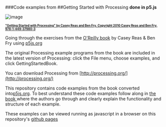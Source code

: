 ###Code examples from 
##Getting Started with Processing
<strong>done in p5.js</strong>

![image](http://akamaicovers.oreilly.com/images/0636920000570/cat.gif)

<strong><small><small>

["Getting Started with Processing" by Casey Reas and Ben Fry. Copyright 2010 Casey Reas and Ben Fry, 978-1-449-37980-3](http://shop.oreilly.com/product/0636920000570.do)

</small></small></strong>


Going through the exercises from the [O'Reilly book](http://shop.oreilly.com/product/0636920000570.do) by Casey Reas &amp; Ben Fry using [p5js.org](http://p5js.org)

The original Processing example programs from the book are included in the latest version of Processing: click the File menu, choose examples, and click GettingStartedBook.  

You can download Processing from [http://processing.org/](http://processing.org/)

This repository contains code examples from the book converted into[p5js.org](http://p5js.org). To best understand these code examples follow along in [the book ](http://shop.oreilly.com/product/0636920000570.do) where the authors go through and clearly explain the functionality and structure of each example.

These examples can be viewed running as javascript in a browser on this repository's [github pages](http://josephfiola.github.io/GettingStartedWithProcessing/)
